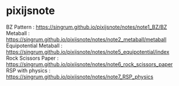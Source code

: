 # pixijsnote  
BZ Pattern : https://singrum.github.io/pixijsnote/notes/note1_BZ/BZ  
Metaball : https://singrum.github.io/pixijsnote/notes/note2_metaball/metaball  
Equipotential Metaball : https://singrum.github.io/pixijsnote/notes/note5_equipotential/index  
Rock Scissors Paper : https://singrum.github.io/pixijsnote/notes/note6_rock_scissors_paper  
RSP with physics : https://singrum.github.io/pixijsnote/notes/note7_RSP_physics  